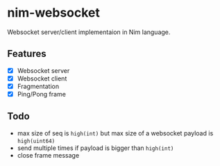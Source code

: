 # nim-websocket

Websocket server/client implementaion in Nim language.

## Features

- [x] Websocket server
- [x] Websocket client
- [x] Fragmentation
- [x] Ping/Pong frame

## Todo

- max size of seq is `high(int)` but max size of a websocket payload is `high(uint64)`
- send multiple times if payload is bigger than `high(int)`
- close frame message
